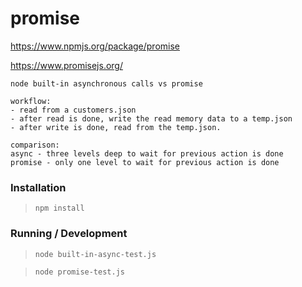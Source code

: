 promise
=======

https://www.npmjs.org/package/promise

https://www.promisejs.org/

```
node built-in asynchronous calls vs promise

workflow:
- read from a customers.json
- after read is done, write the read memory data to a temp.json
- after write is done, read from the temp.json.

comparison:
async - three levels deep to wait for previous action is done
promise - only one level to wait for previous action is done
```

### Installation

> `npm install`

### Running / Development

> `node built-in-async-test.js`

> `node promise-test.js`

